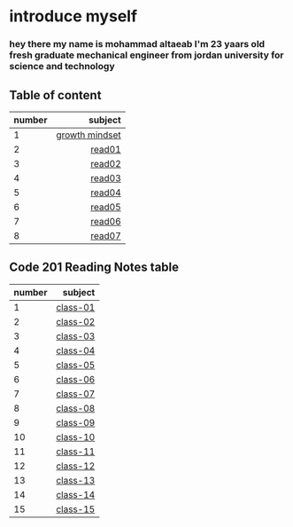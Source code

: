 # introduce myself 
### hey there my name is mohammad altaeab I'm 23 yaars old fresh graduate mechanical engineer from jordan university for science and technology
## Table of content
|number|subject                         |
| :--- |                           ---: |
|1     |[growth mindset](growth_mindset)|
|     2|[read01](read01)                |
|3     |[read02](read02)                |
|4     |[read03](read03)                |
|5     |[read04](read04)                |
|6     |[read05](read05)                |
|7     |[read06](read06)                |
|8     |[read07](read07)                |    


## Code 201 Reading Notes table
|number|subject              |
| :--- |               ---:  |
|1     |[class-01](https://mohammad-altaeab.github.io/reading-notes/Code-201-Reading-Notes.md/class-01.md) |
|2     |[class-02](https://mohammad-altaeab.github.io/reading-notes/Code-201-Reading-Notes.md/class-02.md) |
|3     |[class-03](https://mohammad-altaeab.github.io/reading-notes/Code-201-Reading-Notes.md/class-03.md) |  
|4     |[class-04](https://mohammad-altaeab.github.io/reading-notes/Code-201-Reading-Notes.md/class-04.md) |
|5     |[class-05](https://mohammad-altaeab.github.io/reading-notes/Code-201-Reading-Notes.md/class-05.md)         |
|6     |[class-06](https://mohammad-altaeab.github.io/reading-notes/Code-201-Reading-Notes.md/class-06.md)         | 
|7     |[class-07]()         |
|8     |[class-08]()         | 
|9     |[class-09]()         |
|10    |[class-10]()         |
|11    |[class-11]()         |
| 12   |[class-12]()         |
|    13|[class-13]()         |
|    14|[class-14]()         |
|    15|[class-15]()         |
